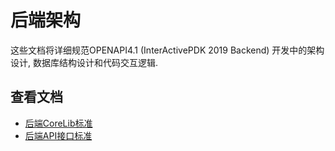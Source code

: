 # 后端架构

这些文档将详细规范OPENAPI4.1 (InterActivePDK 2019 Backend) 开发中的架构设计, 数据库结构设计和代码交互逻辑.

## 查看文档

- [后端CoreLib标准](CoreLib.md)
- [后端API接口标准](API.md)